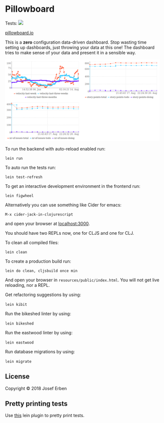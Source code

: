 # Pillowboard

Tests: ![](https://circleci.com/gh/jerben/dashboard.svg?style=svg)

[pillowboard.io](https://pillowboard.io)

This is a **zero** configuration data-driven dashboard. Stop wasting time setting up dashboards, just throwing your data at this one!
The dashboard tries to make sense of your data and present it in a sensible way.

![Screenshot](doc/screenshot.png?raw=true "Screenshot")


To run the backend with auto-reload enabled run:

	lein run

To auto run the tests run:

	lein test-refresh

To get an interactive development environment in the frontend run:

	lein figwheel

Alternatively you can use something like Cider for emacs:

	M-x cider-jack-in-clojurescript

and open your browser at [localhost:3000](http://localhost:3000/).

You should have two REPLs now, one for CLJS and one for CLJ.

To clean all compiled files:

	lein clean

To create a production build run:

	lein do clean, cljsbuild once min

And open your browser in `resources/public/index.html`. You will not
get live reloading, nor a REPL.

Get refactoring suggestions by using:

`lein kibit`

Run the bikeshed linter by using:

`lein bikeshed`

Run the eastwood linter by using:

`lein eastwood`

Run database migrations by using:

`lein migrate`

## License

Copyright © 2018 Josef Erben

## Pretty printing tests

Use [this](https://github.com/venantius/ultra) lein plugin to pretty print tests.
